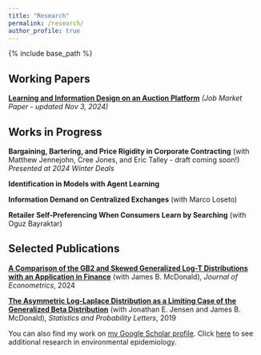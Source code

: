 ```yaml
---
title: "Research"
permalink: /research/
author_profile: true
---
```


{% include base_path %}

## Working Papers
<b>[Learning and Information Design on an Auction Platform](https://joshuadhigbee.github.io/files/JoshuaDHigbee_JMP_LearningAuctions.pdf)</b> <i>(Job Market Paper - updated Nov 3, 2024)</i>

## Works in Progress
<b>Bargaining, Bartering, and Price Rigidity in Corporate Contracting</b> (with Matthew Jennejohn, Cree Jones, and Eric Talley - draft coming soon!)\
<i>Presented at 2024 Winter Deals</i>

<b>Identification in Models with Agent Learning</b>

<b>Information Demand on Centralized Exchanges</b> (with Marco Loseto)

<b>Retailer Self-Preferencing When Consumers Learn by Searching</b> (with Oguz Bayraktar)


## Selected Publications
<b>[A Comparison of the GB2 and Skewed Generalized Log-T Distributions with an Application in Finance](https://www.sciencedirect.com/science/article/pii/S0304407621000154)</b> (with James B. McDonald), <i>Journal of Econometrics</i>, 2024

<b>[The Asymmetric Log-Laplace Distribution as a Limiting Case of the Generalized Beta Distribution](https://www.sciencedirect.com/science/article/pii/S016771521930094X)</b> (with Jonathan E. Jensen and James B. McDonald), <i>Statistics and Probability Letters</i>, 2019

You can also find my work on [my Google Scholar profile](https://scholar.google.com/citations?user=L0Z-KY4AAAAJ&hl=en).
Click [here](https://joshuadhigbee.github.io/epi-research/) to see additional research in environmental epidemiology.
